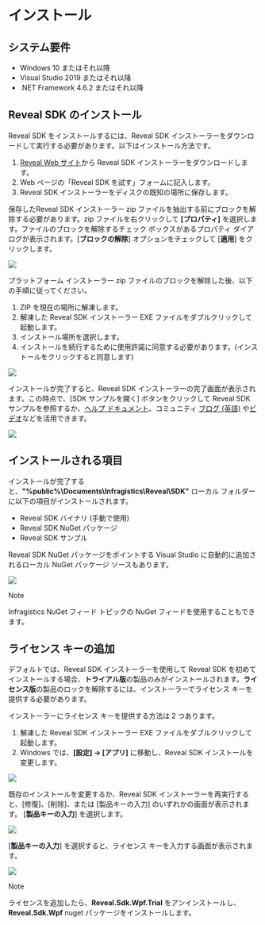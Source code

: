 # インストール

## システム要件

- Windows 10 またはそれ以降
- Visual Studio 2019 またはそれ以降
- .NET Framework 4.6.2 またはそれ以降 

## Reveal SDK のインストール

Reveal SDK をインストールするには、Reveal SDK インストーラーをダウンロードして実行する必要があります。以下はインストール方法です。
1. [Reveal Web サイト](https://www.revealbi.io/download-sdk)から Reveal SDK インストーラーをダウンロードします。
2. Web ページの「Reveal SDK を試す」フォームに記入します。
3. Reveal SDK インストーラーをディスクの既知の場所に保存します。

保存したReveal SDK インストーラー zip ファイルを抽出する前にブロックを解除する必要があります。zip ファイルを右クリックして **[プロパティ]** を選択します。ファイルのブロックを解除するチェック ボックスがあるプロパティ ダイアログが表示されます。[**ブロックの解除**] オプションをチェックして [**適用**] をクリックします。

![](images/install-unblock-zip.jpg)

プラットフォーム インストーラー zip ファイルのブロックを解除した後、以下の手順に従ってください。
1. ZIP を現在の場所に解凍します。
2. 解凍した Reveal SDK インストーラー EXE ファイルをダブルクリックして起動します。
3. インストール場所を選択します。
4. インストールを続行するために使用許諾に同意する必要があります。(インストールをクリックすると同意します)

![](images/install-start.jpg)

インストールが完了すると、Reveal SDK インストーラーの完了画面が表示されます。この時点で、[SDK サンプルを開く] ボタンをクリックして Reveal SDK サンプルを参照するか、[ヘルプ ドキュメント](https://help.revealbi.io/)、コミュニティ [ブログ (英語)](https://www.revealbi.io/blog) や[ビデオ](https://www.youtube.com/revealbi)などを活用できます。

![](images/install-finish.jpg)

## インストールされる項目

インストールが完了すると、**"%public%\Documents\Infragistics\Reveal\SDK\"** ローカル フォルダーに以下の項目がインストールされます。

- Reveal SDK バイナリ (手動で使用)
- Reveal SDK NuGet パッケージ
- Reveal SDK サンプル

Reveal SDK NuGet パッケージをポイントする Visual Studio に自動的に追加されるローカル NuGet パッケージ ソースもあります。

![](images/nuget-package-source-local-vs.jpg)

> [!NOTE]
> Infragistics NuGet フィード トピックの NuGet フィードを使用することもできます。

## ライセンス キーの追加

デフォルトでは、Reveal SDK インストーラーを使用して Reveal SDK を初めてインストールする場合、**トライアル版**の製品のみがインストールされます。**ライセンス版**の製品のロックを解除するには、インストーラーでライセンス キーを提供する必要があります。

インストーラーにライセンス キーを提供する方法は 2 つあります。
1. 解凍した Reveal SDK インストーラー EXE ファイルをダブルクリックして起動します。
2. Windows では、**[設定] -> [アプリ]** に移動し、Reveal SDK インストールを変更します。

![](images/install-modify-app.jpg)

既存のインストールを変更するか、Reveal SDK インストーラーを再実行すると、[修復]、[削除]、または [製品キーの入力] のいずれかの画面が表示されます。  [**製品キーの入力**] を選択します。

![](images/install-modify-installer.jpg)

[**製品キーの入力**] を選択すると、ライセンス キーを入力する画面が表示されます。

![](images/install-enter-license-key.jpg)


> [!NOTE]
> ライセンスを追加したら、**Reveal.Sdk.Wpf.Trial** をアンインストールし、**Reveal.Sdk.Wpf** nuget パッケージをインストールします。